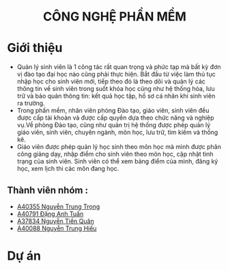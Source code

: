 <div align="center">
  
# CÔNG NGHỆ PHẦN MỀM 
</div>

# Giới thiệu

- Quản lý sinh viên là 1 công tác rất quan trọng và phức tạp mà bất kỳ đơn vị đào tạo đại học nào cũng phải thực hiện. Bắt đầu từ việc làm thủ tục nhập học cho sinh viên mới, tiếp theo đó là theo dõi và quản lý các thông tin về sinh viên trong suốt khóa học cũng như hệ thống hóa, lưu trữ và bảo quản thông tin:  kết quả học tập, hồ sơ cá nhân khi sinh viên ra trường.
- Trong phần mềm, nhân viên phòng Đào tạo, giáo viên, sinh viên đều được cấp tài khoản và được cấp quyền dựa theo chức năng và nghiệp vụ.Về phòng Đào tạo, cũng như quản trị hệ thống được phép quản lý giáo viên, sinh viên, chuyên ngành, môn học, lưu trữ, tìm kiếm và thống kê. 
- Giáo viên được phép quản lý học sinh theo môn học mà mình được phân công giảng dạy, nhập điểm cho sinh viên theo môn học, cập nhật tình trạng của sinh viên. 
Sinh viên có thể xem bảng điểm của mình, đăng ký học, xem lịch thi các môn đang học. 

## Thành viên nhóm :
- <a href = "https://github.com/Trong1102"> A40355 Nguyễn Trung Trọng </a>
- <a href = "https://github.com/Trong1102"> A40791 Đặng Anh Tuấn </a>
- <a href = "https://github.com/Quantienquanz"> A37834 Nguyễn Tiến Quân </a>
- <a href = "https://github.com/Trong1102"> A40088 Nguyễn Trung Hiếu </a>

# Dự án


